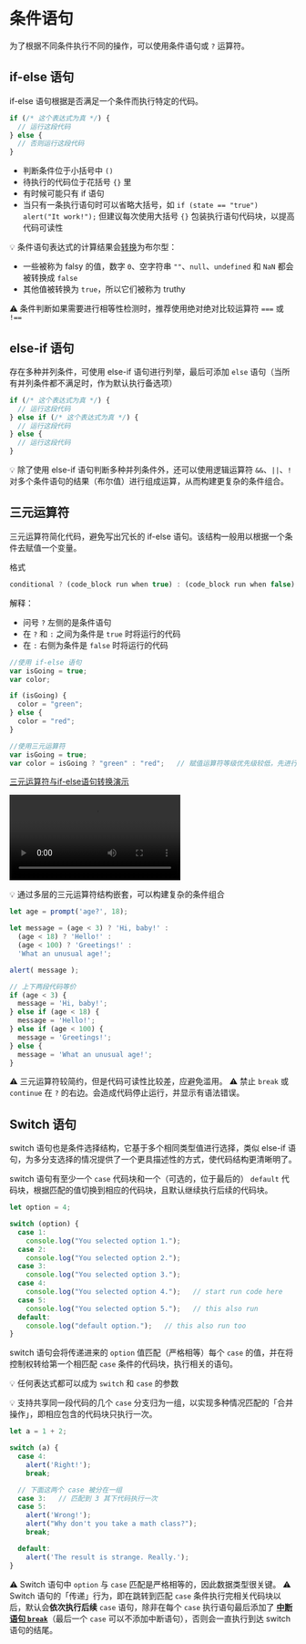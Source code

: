 # 条件语句
为了根据不同条件执行不同的操作，可以使用条件语句或 `?` 运算符。

## if-else 语句
if-else 语句根据是否满足一个条件而执行特定的代码。

```javascript
if (/* 这个表达式为真 */) {
  // 运行这段代码
} else {
  // 否则运行这段代码
}
```
* 判断条件位于小括号中 `()`
* 待执行的代码位于花括号 `{}` 里
* 有时候可能只有 if 语句
* 当只有一条执行语句时可以省略大括号，如 `if (state == "true") alert("It work!");` 但建议每次使用大括号 `{}` 包装执行语句代码块，以提高代码可读性

:bulb: 条件语句表达式的计算结果会[转换](D:/Front_end/JavaScript/数据类型.md#类型转换)为布尔型：
* 一些被称为 falsy 的值，数字 `0`、空字符串 `""`、`null`、`undefined` 和 `NaN` 都会被转换成 `false`
* 其他值被转换为 `true`，所以它们被称为 truthy

:warning: 条件判断如果需要进行相等性检测时，推荐使用绝对绝对比较运算符 `===` 或 `!==`

## else-if 语句
存在多种并列条件，可使用 else-if 语句进行列举，最后可添加 `else` 语句（当所有并列条件都不满足时，作为默认执行备选项）

```javascript
if (/* 这个表达式为真 */) {
  // 运行这段代码
} else if (/* 这个表达式为真 */) {
  // 运行这段代码
} else {
  // 运行这段代码
}
```

:bulb: 除了使用 else-if 语句判断多种并列条件外，还可以使用逻辑运算符 `&&`、`||`、`!` 对多个条件语句的结果（布尔值）进行组成运算，从而构建更复杂的条件组合。



## 三元运算符
三元运算符简化代码，避免写出冗长的 if-else 语句。该结构一般用以根据一个条件去赋值一个变量。

格式
```javascript
conditional ? (code_block run when true) : (code_block run when false)
```
解释：
* 问号 `?` 左侧的是条件语句
* 在 `?` 和 `:` 之间为条件是 `true` 时将运行的代码
* 在 `:` 右侧为条件是 `false` 时将运行的代码

```javascript
//使用 if-else 语句
var isGoing = true;
var color;

if (isGoing) {
  color = "green";
} else {
  color = "red";
}

//使用三元运算符
var isGoing = true;
var color = isGoing ? "green" : "red";   // 赋值运算符等级优先级较低，先进行左侧的条件判断，当 isGoing 为 true 时返回 green ，再将 green 赋给变量 color
```
[三元运算符与if-else语句转换演示](_v_attachments/20191116100056675_499/dj21ZwonMv0.mp4)

<video src="_v_attachments/20191116100056675_499/dj21ZwonMv0.mp4" controls></video>

:bulb: 通过多层的三元运算符结构嵌套，可以构建复杂的条件组合

```js
let age = prompt('age?', 18);

let message = (age < 3) ? 'Hi, baby!' :
  (age < 18) ? 'Hello!' :
  (age < 100) ? 'Greetings!' :
  'What an unusual age!';

alert( message );

// 上下两段代码等价
if (age < 3) {
  message = 'Hi, baby!';
} else if (age < 18) {
  message = 'Hello!';
} else if (age < 100) {
  message = 'Greetings!';
} else {
  message = 'What an unusual age!';
}
```

:warning: 三元运算符较简约，但是代码可读性比较差，应避免滥用。
:warning: 禁止 `break` 或 `continue` 在 `?` 的右边。会造成代码停止运行，并显示有语法错误。

## Switch 语句
switch 语句也是条件选择结构，它基于多个相同类型值进行选择，类似 else-if 语句，为多分支选择的情况提供了一个更具描述性的方式，使代码结构更清晰明了。

switch 语句有至少一个 `case` 代码块和一个（可选的，位于最后的） `default` 代码块，根据匹配的值切换到相应的代码块，且默认继续执行后续的代码块。

```javascript
let option = 4;

switch (option) {
  case 1:
    console.log("You selected option 1.");
  case 2:
    console.log("You selected option 2.");
  case 3:
    console.log("You selected option 3.");
  case 4:
    console.log("You selected option 4.");   // start run code here
  case 5:
    console.log("You selected option 5.");   // this also run
  default:
    console.log("default option.");   // this also run too
}
```

switch 语句会将传递进来的 `option` 值匹配（严格相等）每个 `case` 的值，并在将控制权转给第一个相匹配 `case` 条件的代码块，执行相关的语句。

:bulb: 任何表达式都可以成为 `switch` 和 `case` 的参数

:bulb: 支持共享同一段代码的几个 `case` 分支归为一组，以实现多种情况匹配的「合并操作」，即相应包含的代码块只执行一次。

```js
let a = 1 + 2;

switch (a) {
  case 4:
    alert('Right!');
    break;

  // 下面这两个 case 被分在一组
  case 3:   // 匹配到 3 其下代码执行一次
  case 5:
    alert('Wrong!');
    alert("Why don't you take a math class?");
    break;

  default:
    alert('The result is strange. Really.');
}
```

:warning: Switch 语句中 `option` 与 `case` 匹配是严格相等的，因此数据类型很关键。
:warning: Switch 语句的「传递」行为，即在跳转到匹配 `case` 条件执行完相关代码块以后，默认会**依次执行后续** `case` 语句，除非在每个 `case` 执行语句最后添加了 [**中断语句 `break`**](D:/Front_end/JavaScript/中断语句.md)（最后一个 `case` 可以不添加中断语句），否则会一直执行到达 switch 语句的结尾。

